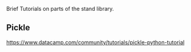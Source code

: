 Brief Tutorials on parts of the stand library.

## Pickle
https://www.datacamp.com/community/tutorials/pickle-python-tutorial